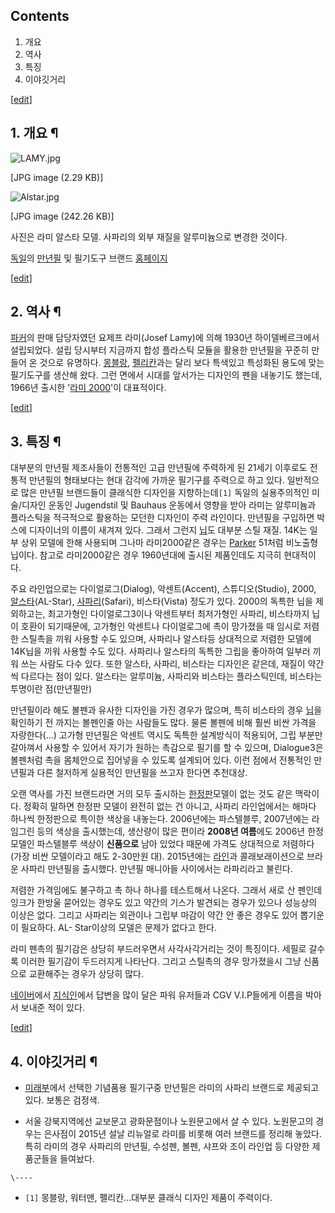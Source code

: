 ## Contents

    

1. 개요 
2. 역사 
3. 특징 
4. 이야깃거리 

[[edit](http://rigvedawiki.net/r1/wiki.php/Lamy?action=edit&section=1)]

## 1. 개요 ¶

![LAMY.jpg](//rv.wkcdn.net/http://rigvedawiki.net/r1/pds/LAMY.jpg)

[JPG image (2.29 KB)]

  

![Alstar.jpg](//rv.wkcdn.net/http://rigvedawiki.net/r1/pds/Alstar.jpg)

[JPG image (242.26 KB)]

  
사진은 라미 알스타 모델. 사파리의 외부 재질을 알루미늄으로 변경한 것이다.

  

[독일](%EB%8F%85%EC%9D%BC.md)의 [만년필](%EB%A7%8C%EB%85%84%ED%95%84.md) 및
필기도구 브랜드 [홈페이지](http://www.lamy.com/)

  

[[edit](http://rigvedawiki.net/r1/wiki.php/Lamy?action=edit&section=2)]

## 2. 역사 ¶

[파커](%ED%8C%8C%EC%BB%A4.md)의 판매 담당자였던 요제프 라미(Josef Lamy)에 의해 1930년 하이델베르크에서
설립되었다. 설립 당시부터 지금까지 합성 플라스틱 모듈을 활용한 만년필을 꾸준히 만들어 온 것으로 유명하다.
[몽블랑](%EB%AA%BD%EB%B8%94%EB%9E%91.md), [펠리칸](Pelikan.md)과는 달리 보다 특색있고
특성화된 용도에 맞는 필기도구를 생산해 왔다. 그런 면에서 시대를 앞서가는 디자인의 펜을 내놓기도 했는데, 1966년 출시한 '[라미
2000](http://pds19.egloos.com/pds/201101/03/92/a0007392_4d2144c490d9b.jpg)'이
대표적이다.

  

[[edit](http://rigvedawiki.net/r1/wiki.php/Lamy?action=edit&section=3)]

## 3. 특징 ¶

대부분의 만년필 제조사들이 전통적인 고급 만년필에 주력하게 된 21세기 이후로도 전통적 만년필의 형태보다는 현대 감각에 가까운 필기구를
주력으로 하고 있다. 일반적으로 많은 만년필 브랜드들이 클래식한 디자인을 지향하는데`[1]` 독일의 실용주의적인 미술/디자인 운동인
Jugendstil 및 Bauhaus 운동에서 영향을 받아 라미는 알루미늄과 플라스틱을 적극적으로 활용하는 모던한 디자인이 주력 라인이다.
만년필을 구입하면 박스에 디자이너의 이름이 새겨져 있다. 그래서 그런지 [닙](%EB%8B%99.md)도 대부분 스틸 재질. 14K는
일부 상위 모델에 한해 사용되며 그나마 라미2000같은 경우는 [Parker](Parker.md) 51처럼 비노출형 닙이다. 참고로
라미2000같은 경우 1960년대에 출시된 제품인데도 지극히 현대적이다.

  

주요 라인업으로는 다이얼로그(Dialog), 악센트(Accent), 스튜디오(Studio), 2000,
[알스타](%EC%95%8C%EC%8A%A4%ED%83%80.md)(AL-Star),
[사파리](%EC%82%AC%ED%8C%8C%EB%A6%AC.md)(Safari), 비스타(Vista) 정도가 있다. 2000의 독특한
닙을 제외하고는, 최고가형인 다이얼로그3이나 악센트부터 최저가형인 사파리, 비스타까지 닙이 호환이 되기때문에, 고가형인 악센트나 다이얼로그에
촉이 망가졌을 때 임시로 저렴한 스틸촉을 끼워 사용할 수도 있으며, 사파리나 알스타등 상대적으로 저렴한 모델에 14K닙을 끼워 사용할 수도
있다. 사파리나 알스타의 독특한 그립을 좋아하여 일부러 끼워 쓰는 사람도 다수 있다. 또한 알스타, 사파리, 비스타는 디자인은 같은데,
재질이 약간씩 다르다는 점이 있다. 알스타는 알루미늄, 사파리와 비스타는 플라스틱인데, 비스타는 투명이란 점(만년필만)

  

만년필이라 해도 볼펜과 유사한 디자인을 가진 경우가 많으며, 특히 비스타의 경우 [닙](%EB%8B%99.md)을 확인하기 전 까지는
볼펜인줄 아는 사람들도 많다. 물론 볼펜에 비해 훨씬 비싼 가격을 자랑한다(...) 고가형 만년필은 악센트 역시도 독특한 설계방식이
적용되어, 그립 부분만 갈아껴서 사용할 수 있어서 자기가 원하는 촉감으로 필기를 할 수 있으며, Dialogue3은 볼펜처럼 촉을 몸체안으로
집어넣을 수 있도록 설계되어 있다. 이런 점에서 전통적인 만년필과 다른 철저하게 실용적인 만년필을 쓰고자 한다면 추천대상.

  

오랜 역사를 가진 브랜드라면 거의 모두 출시하는 [한정판](%ED%95%9C%EC%A0%95%ED%8C%90.md)모델이 없는 것도
같은 맥락이다. 정확히 말하면 한정판 모델이 완전히 없는 건 아니고, 사파리 라인업에서는 해마다 하나씩 한정판으로 특이한 색상을 내놓는다.
2006년에는 파스텔블루, 2007년에는 라임그린 등의 색상을 출시했는데, 생산량이 많은 편이라 **2008년 여름**에도 2006년 한정
모델인 파스텔블루 색상이 **신품으로** 남아 있었다 때문에 가격도 상대적으로 저렴하다(가장 비싼 모델이라고 해도 2-30만원 대).
2015년에는 [라인](%EB%9D%BC%EC%9D%B8.md)과 콜래보래이션으로 브라운 사파리 만년필을 출시했다. 만년필 매니아들
사이에서는 라파리라고 불린다.

  

저렴한 가격임에도 불구하고 촉 하나 하나를 테스트해서 나온다. 그래서 새로 산 펜인데 잉크가 한방울 묻어있는 경우도 있고 약간의 기스가
발견되는 경우가 있으나 성능상의 이상은 없다. 그리고 사파리는 외관이나 그립부 마감이 약간 안 좋은 경우도 있어 뽑기운이 필요하다. AL-
Star이상의 모델은 문제가 없다고 한다.

  

라미 펜촉의 필기감은 상당히 부드러우면서 사각사각거리는 것이 특징이다. 세필로 갈수록 이러한 필기감이 두드러지게 나타난다. 그리고 스틸촉의
경우 망가졌을시 그냥 신품으로 교환해주는 경우가 상당히 많다.

  

[네이버](%EB%84%A4%EC%9D%B4%EB%B2%84.md)에서
[지식인](%EB%84%A4%EC%9D%B4%EB%B2%84%20%EC%A7%80%EC%8B%9DiN.md)에서 답변을 많이 달은 파워
유저들과 CGV V.I.P들에게 이름을 박아서 보내준 적이 있다.

  
  

[[edit](http://rigvedawiki.net/r1/wiki.php/Lamy?action=edit&section=4)]

## 4. 이야깃거리 ¶

  * [미래부](%EB%AF%B8%EB%9E%98%EB%B6%80.md)에서 선택한 기념품용 필기구중 만년필은 라미의 사파리 브랜드로 제공되고 있다. 보통은 검정색.  

  * 서울 강북지역에선 교보문고 광화문점이나 노원문고에서 살 수 있다. 노원문고의 경우는 은사점이 2015년 설날 리뉴얼로 라미를 비롯해 여러 브랜드를 정리해 놓았다. 특히 라미의 경우 사파리의 만년필, 수성펜, 볼펜, 샤프와 조이 라인업 등 다양한 제품군들을 들여놨다.

`\----`

  * `[1]` 몽블랑, 워터맨, 펠리칸...대부분 클래식 디자인 제품이 주력이다.

